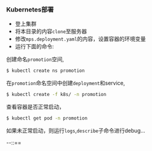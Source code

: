 ### Kubernetes部署
- 登上集群
- 将本目录的内容`clone`至服务器
- 修改`mps.deployment.yaml`的内容，设置容器的环境变量
- 运行下面的命令:

创建命名`promotion`空间,
``` bash
$ kubectl create ns promotion
```
在`promotion`命名空间中创建`deployment`和service,
``` bash
$ kubectl create -f k8s/ -n promotion
```
查看容器是否正常启动，
``` bash
$ kubectl get pod -n promotion
```
如果未正常启动，则运行`logs`,`describe`子命令进行debug...

--::==